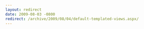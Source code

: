 ```yaml
---
layout: redirect
date: 2009-08-03 -0800
redirect: /archive/2009/08/04/default-templated-views.aspx/
---
```

